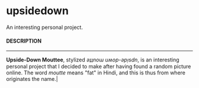 # upsidedown
An interesting personal project.

#### DESCRIPTION
------------
**Upside-Down Mouttee**, stylized _ǝʇʇnoɯ uʍop-ǝpᴉsdn_, is an interesting personal project that I decided to make after having found a random picture online. The word _moutte_ means "fat" in Hindi, and this is thus from where originates the name.|
